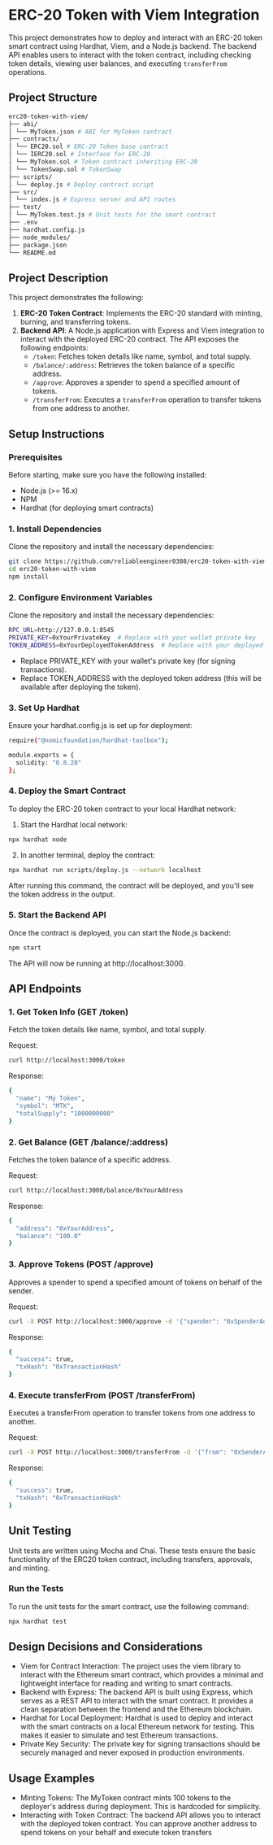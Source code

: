 # ERC-20 Token with Viem Integration

This project demonstrates how to deploy and interact with an ERC-20 token smart contract using Hardhat, Viem, and a Node.js backend. The backend API enables users to interact with the token contract, including checking token details, viewing user balances, and executing `transferFrom` operations.

## Project Structure

```bash
erc20-token-with-viem/ 
├── abi/
│ └── MyToken.json # ABI for MyToken contract 
├── contracts/
│ └── ERC20.sol # ERC-20 Token base contract 
│ └── IERC20.sol # Interface for ERC-20
│ └── MyToken.sol # Token contract inheriting ERC-20 
│ └── TokenSwap.sol # TokenSwap
├── scripts/
│ └── deploy.js # Deploy contract script 
├── src/
│ └── index.js # Express server and API routes 
├── test/
│ └── MyToken.test.js # Unit tests for the smart contract
├── .env
├── hardhat.config.js
├── node_modules/
├── package.json
└── README.md
```

## Project Description

This project demonstrates the following:

1. **ERC-20 Token Contract**: Implements the ERC-20 standard with minting, burning, and transferring tokens.
2. **Backend API**: A Node.js application with Express and Viem integration to interact with the deployed ERC-20 contract. The API exposes the following endpoints:
   - `/token`: Fetches token details like name, symbol, and total supply.
   - `/balance/:address`: Retrieves the token balance of a specific address.   
   - `/approve`: Approves a spender to spend a specified amount of tokens.
   - `/transferFrom`: Executes a `transferFrom` operation to transfer tokens from one address to another.

## Setup Instructions

### Prerequisites

Before starting, make sure you have the following installed:
- Node.js (>= 16.x)
- NPM
- Hardhat (for deploying smart contracts)

### 1. Install Dependencies

Clone the repository and install the necessary dependencies:

```bash
git clone https://github.com/reliableengineer0308/erc20-token-with-viem.git
cd erc20-token-with-viem
npm install
```

### 2. Configure Environment Variables

Clone the repository and install the necessary dependencies:

```bash
RPC_URL=http://127.0.0.1:8545
PRIVATE_KEY=0xYourPrivateKey  # Replace with your wallet private key
TOKEN_ADDRESS=0xYourDeployedTokenAddress  # Replace with your deployed token address
```

- Replace PRIVATE_KEY with your wallet's private key (for signing transactions).
- Replace TOKEN_ADDRESS with the deployed token address (this will be available after deploying the token).

### 3. Set Up Hardhat

Ensure your hardhat.config.js is set up for deployment:

```bash
require("@nomicfoundation/hardhat-toolbox");

module.exports = {
  solidity: "0.8.28"
};
```

### 4. Deploy the Smart Contract

To deploy the ERC-20 token contract to your local Hardhat network:

1. Start the Hardhat local network:

```bash
npx hardhat node
```

2. In another terminal, deploy the contract:

```bash
npx hardhat run scripts/deploy.js --network localhost
```

After running this command, the contract will be deployed, and you'll see the token address in the output.

### 5. Start the Backend API

Once the contract is deployed, you can start the Node.js backend:

```bash
npm start
```

The API will now be running at http://localhost:3000.

## API Endpoints

### 1. Get Token Info (GET /token)

Fetch the token details like name, symbol, and total supply.

Request:

```bash
curl http://localhost:3000/token
```

Response:

```bash
{
  "name": "My Token",
  "symbol": "MTK",
  "totalSupply": "1000000000"
}
```

### 2. Get Balance (GET /balance/:address)

Fetches the token balance of a specific address.

Request:

```bash
curl http://localhost:3000/balance/0xYourAddress
```

Response:

```bash
{
  "address": "0xYourAddress",
  "balance": "100.0"
}
```

### 3. Approve Tokens (POST /approve)
Approves a spender to spend a specified amount of tokens on behalf of the sender.

Request:
```bash
curl -X POST http://localhost:3000/approve -d '{"spender": "0xSpenderAddress", "amount": "100"}' -H "Content-Type: application/json"
```

Response:
```bash
{
  "success": true,
  "txHash": "0xTransactionHash"
}
```

### 4. Execute transferFrom (POST /transferFrom)

Executes a transferFrom operation to transfer tokens from one address to another.

Request:

```bash
curl -X POST http://localhost:3000/transferFrom -d '{"from": "0xSenderAddress", "to": "0xRecipientAddress", "amount": "50"}' -H "Content-Type: application/json"
```

Response:

```bash
{
  "success": true,
  "txHash": "0xTransactionHash"
}
```

## Unit Testing

Unit tests are written using Mocha and Chai. These tests ensure the basic functionality of the ERC20 token contract, including transfers, approvals, and minting.

### Run the Tests

To run the unit tests for the smart contract, use the following command:

```bash
npx hardhat test
```

## Design Decisions and Considerations

- Viem for Contract Interaction: The project uses the viem library to interact with the Ethereum smart contract, which provides a minimal and lightweight interface for reading and writing to smart contracts.
- Backend with Express: The backend API is built using Express, which serves as a REST API to interact with the smart contract. It provides a clean separation between the frontend and the Ethereum blockchain.
- Hardhat for Local Deployment: Hardhat is used to deploy and interact with the smart contracts on a local Ethereum network for testing. This makes it easier to simulate and test Ethereum transactions.
- Private Key Security: The private key for signing transactions should be securely managed and never exposed in production environments.

## Usage Examples

- Minting Tokens: The MyToken contract mints 100 tokens to the deployer's address during deployment. This is hardcoded for simplicity.
- Interacting with Token Contract: The backend API allows you to interact with the deployed token contract. You can approve another address to spend tokens on your behalf and execute token transfers